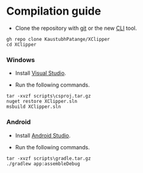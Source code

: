 # Compilation guide

- Clone the repository with [git](https://git-scm.com/downloads) or the new [CLI](https://github.com/cli/cli) tool.

```
gh repo clone KaustubhPatange/XClipper
cd XClipper
```

### Windows

- Install [Visual Studio](https://visualstudio.microsoft.com/vs/).

- Run the following commands.

```
tar -xvzf scripts\csproj.tar.gz
nuget restore XClipper.sln
msbuild XClipper.sln
```

### Android

- Install [Android Studio](https://developer.android.com/studio).

- Run the following commands.

```
tar -xvzf scripts\gradle.tar.gz
./gradlew app:assembleDebug
```
